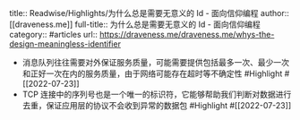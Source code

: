 title:: Readwise/Highlights/为什么总是需要无意义的 Id - 面向信仰编程
author:: [[draveness.me]]
full-title:: 为什么总是需要无意义的 Id - 面向信仰编程
category:: #articles
url:: https://draveness.me/draveness.me/whys-the-design-meaningless-identifier

- 消息队列往往需要对外保证服务质量，可能需要提供包括最多一次、最少一次和正好一次在内的服务质量，由于网络可能存在超时等不确定性 #Highlight #[[2022-07-23]]
- TCP 连接中的序列号也是一个唯一的标识符，它能够帮助我们判断对数据进行去重，保证应用层的协议不会收到异常的数据包 #Highlight #[[2022-07-23]]